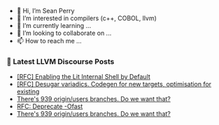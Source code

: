 - 👋 Hi, I’m Sean Perry
- 👀 I’m interested in compilers (c++, COBOL, llvm)
- 🌱 I’m currently learning ...
- 💞️ I’m looking to collaborate on ...
- 📫 How to reach me ...

<!---
s66perry/s66perry is a ✨ special ✨ repository because its `README.md` (this file) appears on your GitHub profile.
You can click the Preview link to take a look at your changes.
--->
### 📕 Latest LLVM Discourse Posts

<!-- DISCOURSE-LLVM:START -->
- [[RFC] Enabling the Lit Internal Shell by Default](https://discourse.llvm.org/t/rfc-enabling-the-lit-internal-shell-by-default/80179#post_11)
- [[RFC] Desugar variadics. Codegen for new targets, optimisation for existing](https://discourse.llvm.org/t/rfc-desugar-variadics-codegen-for-new-targets-optimisation-for-existing/72854#post_7)
- [There&#39;s 939 origin/users branches. Do we want that?](https://discourse.llvm.org/t/theres-939-origin-users-branches-do-we-want-that/80241#post_2)
- [RFC: Deprecate -Ofast](https://discourse.llvm.org/t/rfc-deprecate-ofast/78687?page=5#post_98)
- [There&#39;s 939 origin/users branches. Do we want that?](https://discourse.llvm.org/t/theres-939-origin-users-branches-do-we-want-that/80241#post_1)
<!-- DISCOURSE-LLVM:END -->
